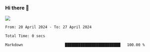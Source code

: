 ### Hi there 👋️

![](https://komarev.com/ghpvc/?username=Loner1024)

<!--START_SECTION:waka-->

```txt
From: 20 April 2024 - To: 27 April 2024

Total Time: 0 secs

Markdown                   █████████████████████████   100.00 %
```

<!--END_SECTION:waka-->



